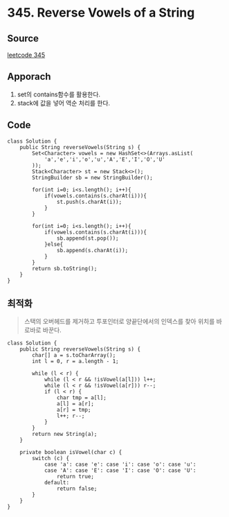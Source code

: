 # 345. Reverse Vowels of a String

## Source
[leetcode 345](https://leetcode.com/problems/reverse-vowels-of-a-string/description/?envType=study-plan-v2&envId=leetcode-75)


## Apporach
1. set의 contains함수를 활용한다. 
2. stack에 값을 넣어 역순 처리를 한다. 

## Code
    class Solution {
        public String reverseVowels(String s) {
            Set<Character> vowels = new HashSet<>(Arrays.asList(
                'a','e','i','o','u','A','E','I','O','U'
            ));
            Stack<Character> st = new Stack<>();
            StringBuilder sb = new StringBuilder();

            for(int i=0; i<s.length(); i++){
                if(vowels.contains(s.charAt(i))){
                    st.push(s.charAt(i));
                }
            }

            for(int i=0; i<s.length(); i++){
                if(vowels.contains(s.charAt(i))){
                    sb.append(st.pop());
                }else{
                    sb.append(s.charAt(i));
                }
            }
            return sb.toString();
        }
    }


## 최적화 
> 스택의 오버헤드를 제거하고 투포인터로 양끝단에서의 인덱스를 찾아 위치를 바로바로 바꾼다.

    class Solution {
        public String reverseVowels(String s) {
            char[] a = s.toCharArray();
            int l = 0, r = a.length - 1;

            while (l < r) {
                while (l < r && !isVowel(a[l])) l++;
                while (l < r && !isVowel(a[r])) r--;
                if (l < r) {
                    char tmp = a[l];
                    a[l] = a[r];
                    a[r] = tmp;
                    l++; r--;
                }
            }
            return new String(a);
        }

        private boolean isVowel(char c) {
            switch (c) {
                case 'a': case 'e': case 'i': case 'o': case 'u':
                case 'A': case 'E': case 'I': case 'O': case 'U':
                    return true;
                default:
                    return false;
            }
        }
    }
